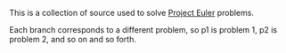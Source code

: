 This is a collection of source used to solve [Project Euler] problems.

Each branch corresponds to a different problem, so p1 is problem 1, p2
is problem 2, and so on and so forth.

[Project Euler]: http://projecteuler.net